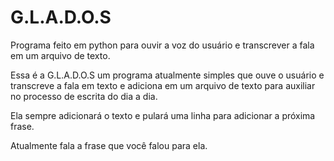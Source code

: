 # G.L.A.D.O.S

Programa feito em python para ouvir a voz do usuário e transcrever a fala em um arquivo de texto.

Essa é a G.L.A.D.O.S um programa atualmente simples que ouve o usuário e transcreve a fala em texto e adiciona em um arquivo de texto para auxiliar no processo de escrita do dia a dia.

Ela sempre adicionará o texto e pulará uma linha para adicionar a próxima frase.

Atualmente fala a frase que você falou para ela.
